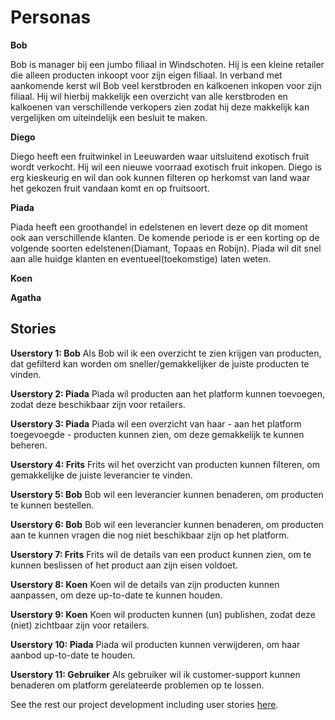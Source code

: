 # Personas
**Bob**

Bob is manager bij een jumbo filiaal in Windschoten. Hij is een kleine retailer die alleen producten inkoopt voor zijn eigen filiaal. In verband met aankomende kerst wil Bob veel kerstbroden en kalkoenen inkopen voor zijn filiaal. Hij wil hierbij makkelijk een overzicht van alle kerstbroden en kalkoenen van verschillende verkopers zien zodat hij deze makkelijk kan vergelijken om uiteindelijk een besluit te maken.

**Diego**

Diego heeft een fruitwinkel in Leeuwarden waar uitsluitend exotisch fruit wordt verkocht. Hij wil een nieuwe voorraad exotisch fruit inkopen. Diego is erg kieskeurig en wil dan ook kunnen filteren op herkomst van land waar het gekozen fruit vandaan komt en op fruitsoort.

**Piada**

Piada heeft een groothandel in edelstenen en levert deze op dit moment ook aan verschillende klanten. De komende periode is er een korting op de volgende soorten edelstenen(Diamant, Topaas en Robijn). Piada wil dit snel aan alle huidge klanten en eventueel(toekomstige) laten weten.

**Koen**

**Agatha**

## Stories

**Userstory 1: Bob**
Als Bob wil ik een overzicht te zien krijgen van producten, dat gefilterd kan worden om sneller/gemakkelijker de juiste producten te vinden.

**Userstory 2: Piada**
Piada wil producten aan het platform kunnen toevoegen, zodat deze beschikbaar zijn voor retailers.

**Userstory 3: Piada**
Piada wil een overzicht van haar - aan het platform toegevoegde - producten kunnen zien, om deze gemakkelijk te kunnen beheren.

**Userstory 4: Frits**
Frits wil het overzicht van producten kunnen filteren, om gemakkelijke de juiste leverancier te vinden.

**Userstory 5: Bob**
Bob wil een leverancier kunnen benaderen, om producten te kunnen bestellen.

**Userstory 6: Bob**
Bob wil een leverancier kunnen benaderen, om producten aan te kunnen vragen die nog niet beschikbaar zijn op het platform.

**Userstory 7: Frits**
Frits wil de details van een product kunnen zien, om te kunnen beslissen of het product aan zijn eisen voldoet.

**Userstory 8: Koen**
Koen wil de details van zijn producten kunnen aanpassen, om deze up-to-date te kunnen houden.

**Userstory 9: Koen**
Koen wil producten kunnen (un) publishen, zodat deze (niet) zichtbaar zijn voor retailers.

**Userstory 10: Piada**
Piada wil producten kunnen verwijderen, om haar aanbod up-to-date te houden.

**Userstory 11: Gebruiker**
Als gebruiker wil ik customer-support kunnen benaderen om platform gerelateerde problemen op te lossen.

See the rest our project development including user stories [here](https://trello.com/b/Q4D0RcQU/proftaak-semester-3).
